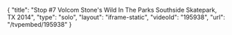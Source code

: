 {
    "title": "Stop #7 Volcom Stone's Wild In The Parks Southside Skatepark, TX 2014",
    "type": "solo",
    "layout": "iframe-static",
    "videoId": "195938",
    "url": "\/tvpembed\/195938"
}